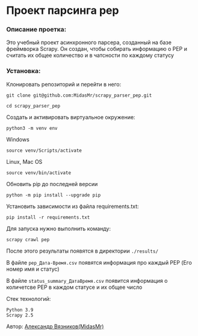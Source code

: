 # Проект парсинга pep

### Описание проетка:

Это учебный проект асинхронного парсера, созданный на базе фреймворка Scrapy. Он создан, чтобы собирать информацию о PEP и считать их общее количество и в чатсности по каждому статусу

### Установка:

Клонировать репозиторий и перейти в него:

```
git clone git@github.com:MidasMr/scrapy_parser_pep.git
```

```
cd scrapy_parser_pep
```

Cоздать и активировать виртуальное окружение:

```
python3 -m venv env
```


Windows
```
source venv/Scripts/activate
```

Linux, Mac OS
```
source venv/bin/activate
```


Обновить pip до последней версии

```
python -m pip install --upgrade pip
```

Установить зависимости из файла requirements.txt:

```
pip install -r requirements.txt
```

Для запуска нужно выполнить команду:
```
scrapy crawl pep
```

После этого результаты появятся в директории ```./results/```

В файле ```pep_Дата-Время.csv``` появятся информация про каждый PEP (Его номер имя и статус)

В файле ```status_summary_ДатаВремя.csv``` появится информация о количетсве PEP в каждом статусе и их общее число

Стек технологий:
```
Python 3.9
Scrapy 2.5
```


Автор:
[Александр Вязников(MidasMr)](https://github.com/MidasMr)